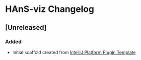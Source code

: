 <!-- Keep a Changelog guide -> https://keepachangelog.com -->

# HAnS-viz Changelog

## [Unreleased]
### Added
- Initial scaffold created from [IntelliJ Platform Plugin Template](https://github.com/JetBrains/intellij-platform-plugin-template)
